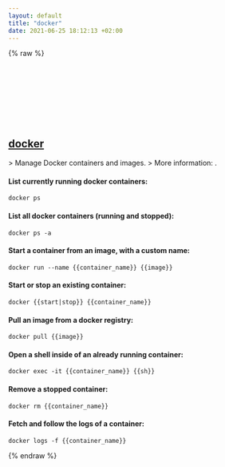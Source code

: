 ```yaml
---
layout: default
title: "docker"
date: 2021-06-25 18:12:13 +02:00
---
```

{% raw %}
<h2 id="docker">
  <a href="/en/common/docker.html">docker</a> <a href="#docker"><svg class="icon">
    <use href="/assets/images/unicode_sprite.svg#link" />
  </svg></a>
</h2>
> Manage Docker containers and images.
> More information: <https://docs.docker.com/engine/reference/commandline/cli/>.

#### List currently running docker containers:
```shell
docker ps
```
#### List all docker containers (running and stopped):
```shell
docker ps -a
```
#### Start a container from an image, with a custom name:
```shell
docker run --name {{container_name}} {{image}}
```
#### Start or stop an existing container:
```shell
docker {{start|stop}} {{container_name}}
```
#### Pull an image from a docker registry:
```shell
docker pull {{image}}
```
#### Open a shell inside of an already running container:
```shell
docker exec -it {{container_name}} {{sh}}
```
#### Remove a stopped container:
```shell
docker rm {{container_name}}
```
#### Fetch and follow the logs of a container:
```shell
docker logs -f {{container_name}}
```
{% endraw %}